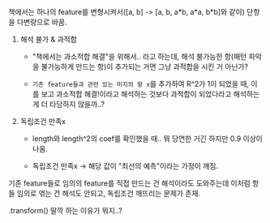 책에서는 하나의 feature를 변형시켜서([a, b] -> [a, b, a\*b, a\*a, b\*b]와 같이) 단항을 다변량으로 바꿈.

1. 해석 불가 & 과적합

   - "책에서는 과소적합 해결"을 위해서.. 라고 하는데, 해석 불가능한 항(패턴 파악을 불가능하게 만드는 항)이 추가되는 거면 그냥 과적합을 시킨 거 아닌가?

   - `기존 feature들과 관련 있는 미지의 항 x`를 추가하여 R^2가 1이 되었을 때, 이를 보고 과소적합 해결!이라고 해석하는 것보다 과적합이 되었다라고 해석하는 게 더 타당하지 않을까..?

2. 독립조건 만족x

   - length와 length^2의 coef를 확인했을 때.. 뭐 당연한 거긴 하지만 0.9 이상이 나옴.

   - 독립조건 만족x -> 해당 값이 "최선의 예측"이라는 가정이 깨짐.

기존 feature들로 임의의 feature를 직접 만드는 건 해석이라도 도와주는데 이처럼 항들 임의로 엮는 건 해석도 안되고, 독립조건 깨뜨리는 문제가 존재.

.transform() 딸깍 하는 이유가 뭐지..?
